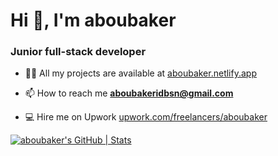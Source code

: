 <h1>Hi 👋, I'm aboubaker</h1>
<h3>Junior full-stack developer</h3>

- 👨‍💻 All my projects are available at <a href="https://aboubaker.netlify.app"> aboubaker.netlify.app </a>

- 📫 How to reach me **aboubakeridbsn@gmail.com**
  
- 💻 Hire me on Upwork <a href="https://upwork.com/freelancers/aboubaker">upwork.com/freelancers/aboubaker</a>

[![aboubaker's GitHub | Stats](https://stats.quine.sh/aboubaker/github?theme=dark)](https://quine.sh?utm_source=widgets&utm_campaign=aboubaker)
